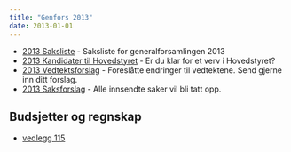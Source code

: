 ```yaml
---
title: "Genfors 2013"
date: 2013-01-01
---
```


* [2013 Saksliste](https://wiki.online.ntnu.no/generalforsamlinger/2013/saksliste) - Saksliste for generalforsamlingen 2013
* [2013 Kandidater til Hovedstyret](https://wiki.online.ntnu.no/generalforsamlinger/2013/valg) - Er du klar for et verv i Hovedstyret?
* [2013 Vedtektsforslag](https://wiki.online.ntnu.no/generalforsamlinger/2013/vedteksforslag) - Foreslåtte endringer til vedtektene. Send gjerne inn ditt forslag.
* [2013 Saksforslag](https://wiki.online.ntnu.no/generalforsamlinger/2013/saksforslag) - Alle innsendte saker vil bli tatt opp.

## Budsjetter og regnskap

* [vedlegg 115](https://wiki.online.ntnu.no/attachments/115-referat_genfors_2013.pdf)